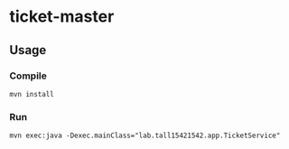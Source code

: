 # ticket-master

## Usage
### Compile
``mvn install``

### Run
``mvn exec:java -Dexec.mainClass="lab.tall15421542.app.TicketService"``